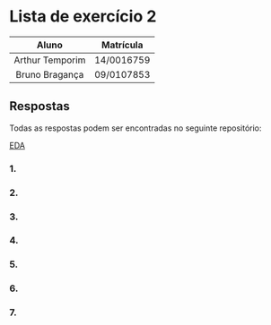 # Lista de exercício 2

| Aluno | Matrícula |
|:-----:|:---------:|
| Arthur Temporim | 14/0016759 |
| Bruno Bragança | 09/0107853  |

## Respostas

Todas as respostas podem ser encontradas no seguinte repositório:

[EDA](https://github.com/arthurTemporim/EDA)

### 1.

### 2.

### 3.

### 4.

### 5.

### 6.

### 7.


